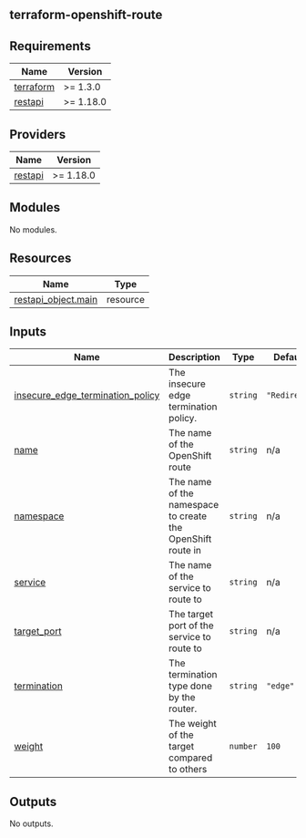 ## terraform-openshift-route

<!-- BEGINNING OF PRE-COMMIT-TERRAFORM DOCS HOOK -->
## Requirements

| Name | Version |
|------|---------|
| <a name="requirement_terraform"></a> [terraform](#requirement\_terraform) | >= 1.3.0 |
| <a name="requirement_restapi"></a> [restapi](#requirement\_restapi) | >= 1.18.0 |

## Providers

| Name | Version |
|------|---------|
| <a name="provider_restapi"></a> [restapi](#provider\_restapi) | >= 1.18.0 |

## Modules

No modules.

## Resources

| Name | Type |
|------|------|
| [restapi_object.main](https://registry.terraform.io/providers/Mastercard/restapi/latest/docs/resources/object) | resource |

## Inputs

| Name | Description | Type | Default | Required |
|------|-------------|------|---------|:--------:|
| <a name="input_insecure_edge_termination_policy"></a> [insecure\_edge\_termination\_policy](#input\_insecure\_edge\_termination\_policy) | The insecure edge termination policy. | `string` | `"Redirect"` | no |
| <a name="input_name"></a> [name](#input\_name) | The name of the OpenShift route | `string` | n/a | yes |
| <a name="input_namespace"></a> [namespace](#input\_namespace) | The name of the namespace to create the OpenShift route in | `string` | n/a | yes |
| <a name="input_service"></a> [service](#input\_service) | The name of the service to route to | `string` | n/a | yes |
| <a name="input_target_port"></a> [target\_port](#input\_target\_port) | The target port of the service to route to | `string` | n/a | yes |
| <a name="input_termination"></a> [termination](#input\_termination) | The termination type done by the router. | `string` | `"edge"` | no |
| <a name="input_weight"></a> [weight](#input\_weight) | The weight of the target compared to others | `number` | `100` | no |

## Outputs

No outputs.
<!-- END OF PRE-COMMIT-TERRAFORM DOCS HOOK -->
